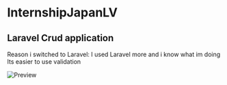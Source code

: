 # InternshipJapanLV
 Laravel Crud application
----------------------------
Reason i switched to Laravel:
I used Laravel more and i know what im doing
Its easier to use validation

![Preview](https://cdn.discordapp.com/attachments/762970415919661058/859473824311410738/unknown.png)
